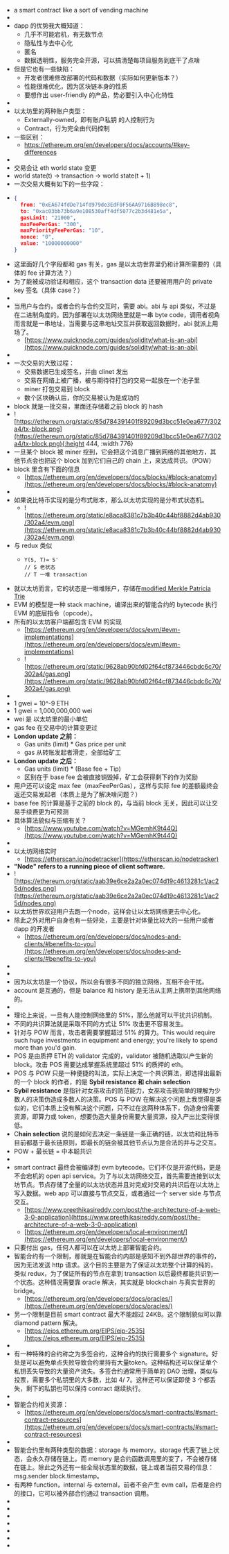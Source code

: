 - a smart contract like a sort of vending machine
-
- dapp 的优势我大概知道：
	- 几乎不可能宕机，有无数节点
	- 隐私性与去中心化
	- 匿名
	- 数据透明性，服务完全开源，可以搞清楚每项目服务到底干了点啥
- 但是它也有一些缺陷：
	- 开发者很难修改部署的代码和数据（实际如何更新版本？）
	- 性能很难优化，因为区块链本身的性质
	- 要想作出 user-friendly 的产品，势必要引入中心化特性
-
- 以太坊里的两种账户类型：
	- Externally-owned，即有账户私钥 的人控制行为
	- Contract，行为完全由代码控制
- 一些区别：
	- https://ethereum.org/en/developers/docs/accounts/#key-differences
-
- 交易会让 eth world state 变更
- world state(t) → transaction → world state(t + 1)
- 一次交易大概有如下的一些字段：
- ```json
  {
    from: "0xEA674fdDe714fd979de3EdF0F56AA9716B898ec8",
    to: "0xac03bb73b6a9e108530aff4df5077c2b3d481e5a",
    gasLimit: "21000",
    maxFeePerGas: "300",
    maxPriorityFeePerGas: "10",
    nonce: "0",
    value: "10000000000"
  }
  ```
- 这里面好几个字段都和 gas 有关，gas 是以太坊世界里仍和计算所需要的（具体的 fee 计算方法？）
- 为了能被成功验证和相应，这个 transaction data 还要被用用户的 private key 签名（具体 case？）
-
- 当用户与合约，或者合约与合约交互时，需要 abi。abi 与 api 类似，不过是在二进制角度的。因为部署在以太坊网络里就是一串 byte code，调用者视角而言就是一串地址，当需要与这串地址交互并获取返回数据时，abi 就派上用场了。
	- [https://www.quicknode.com/guides/solidity/what-is-an-abi](https://www.quicknode.com/guides/solidity/what-is-an-abi)
-
- 一次交易的大致过程：
	- 交易数据已生成签名，并由 clinet 发出
	- 交易在网络上被广播，被与期待待打包的交易一起放在一个池子里
	- miner 打包交易到 block
	- 数个区块确认后，你的交易被认为是成功的
- block 就是一批交易，里面还存储着之前 block 的 hash
- ![https://ethereum.org/static/85d784391401f89209d3bcc51e0ea677/302a4/tx-block.png](https://ethereum.org/static/85d784391401f89209d3bcc51e0ea677/302a4/tx-block.png){:height 444, :width 776}
- 一旦某个 block 被 miner 挖到，它会把这个消息广播到网络的其他地方，其他节点会也把这个 block 加到它们自己的 chain 上，来达成共识。（POW）
- block 里含有下面的信息
	- [https://ethereum.org/en/developers/docs/blocks/#block-anatomy](https://ethereum.org/en/developers/docs/blocks/#block-anatomy)
-
- 如果说比特币实现的是分布式账本，那么以太坊实现的是分布式状态机。
	- ![https://ethereum.org/static/e8aca8381c7b3b40c44bf8882d4ab930/302a4/evm.png](https://ethereum.org/static/e8aca8381c7b3b40c44bf8882d4ab930/302a4/evm.png)
- 与 redux 类似
	- ```
	  Y(S, T)= S'
	  // S 老状态
	  // T 一堆 transaction
	  ```
- 就以太坊而言，它的状态是一堆堆账户，存储在[modified Merkle Patricia Trie](https://eth.wiki/en/fundamentals/patricia-tree)
- EVM 的模型是一种 stack machine，编译出来的智能合约的 bytecode 执行 EVM 的底层指令（opcode）。
- 所有的以太坊客户端都包含 EVM 的实现
	- [https://ethereum.org/en/developers/docs/evm/#evm-implementations](https://ethereum.org/en/developers/docs/evm/#evm-implementations)
	- ![https://ethereum.org/static/9628ab90bfd02f64cf873446cbdc6c70/302a4/gas.png](https://ethereum.org/static/9628ab90bfd02f64cf873446cbdc6c70/302a4/gas.png)
-
- 1 gwei = 10^-9 ETH
- 1 gwei = 1,000,000,000 wei
- wei 是 以太坊里的最小单位
- gas fee 在交易中的计算变更过
- **London update 之前：**
	- Gas units (limit) * Gas price per unit
	- gas 从转账发起者滑走，全部给矿工
- **London update 之后：**
	- Gas units (limit) * (Base fee + Tip)
	- 区别在于 base fee 会被直接销毁掉，矿工会获得剩下的作为奖励
- 用户还可以设定 max fee（maxFeePerGas），这样与实际 fee 的差额最终会返还交易发起者（本质上是为了解决啥问题？）
- base fee 的计算是基于之前的 block 的，与当前 block 无关，因此可以让交易手续费更为可预测
- 具体算法貌似与压缩有关？
	- [https://www.youtube.com/watch?v=MGemhK9t44Q](https://www.youtube.com/watch?v=MGemhK9t44Q)
-
- 以太坊网络实时
	- [https://etherscan.io/nodetracker](https://etherscan.io/nodetracker)
- **"Node" refers to a running piece of client software.**
- ![https://ethereum.org/static/aab39e6ce2a2a0ec074d19c4613281c1/ac25d/nodes.png](https://ethereum.org/static/aab39e6ce2a2a0ec074d19c4613281c1/ac25d/nodes.png)
- 以太坊世界欢迎用户去跑一个node，这样会让以太坊网络更去中心化。
- 除此之外对用户自身也有一些好处，主要是针对体量比较大的一些用户或者 dapp 的开发者
	- [https://ethereum.org/en/developers/docs/nodes-and-clients/#benefits-to-you](https://ethereum.org/en/developers/docs/nodes-and-clients/#benefits-to-you)
-
-
- 因为以太坊是一个协议，所以会有很多不同的独立网络，互相不会干扰。
- account 是互通的，但是 balance 和 history 是无法从主网上携带到其他网络的。
-
- 理论上来说，一旦有人能控制网络里的 51%，那么他就可以干扰共识机制。
- 不同的共识算法就是采取不同的方式让 51% 攻击更不容易发生。
- 针对与 POW 而言，攻击者需要掌握超过 51% 的算力。This would require such huge investments in equipment and energy; you're likely to spend more than you'd gain.
- POS 是由质押 ETH 的 validator 完成的，validator 被随机选取以产生新的 block。攻击 POS 需要达成掌握系统里超过 51% 的质押的 eth。
- POS 与 POW 只是一种便捷的叫法，实际上决定一个共识算法，即选择出最新的一个 block 的作者，的是 **Sybil resistance 和 chain selection**
- **Sybil resistance** 是指针对女巫攻击的防范能力，女巫攻击我简单的理解为少数人的决策伪造成多数人的决策。POS 与 POW 在解决这个问题上我觉得是类似的，它们本质上没有解决这个问题，只不过在这两种体系下，伪造身份需要资源，即算力或 token，想要伪造大量身份需要大量资源，投入产出比变得很低。
- C**hain selection** 说的是如何去决定一条链是一条正确的链，以太坊和比特币目前都基于最长链原则，即最长的链会被其他节点认为是合法的并与之交互。
- POW + 最长链 = 中本聪共识
-
- smart contract 最终会被编译到 evm bytecode。它们不仅是开源代码，更是不会宕机的 open api service。为了与以太坊网络交互，首先需要连接到以太坊节点。节点存储了全量的以太坊状态并且对完成对交易的共识后在以太坊上写入数据。web app 可以直接与节点交互，或者通过一个 server side 与节点交互。
	- [https://www.preethikasireddy.com/post/the-architecture-of-a-web-3-0-application](https://www.preethikasireddy.com/post/the-architecture-of-a-web-3-0-application)
	- [https://ethereum.org/en/developers/local-environment/](https://ethereum.org/en/developers/local-environment/)
- 只要付出 gas，任何人都可以在以太坊上部署智能合约。
- 智能合约有一个限制，那就是在智能合约内部是感知不到外部世界的事件的，因为无法发送 http 请求。这个目的主要是为了保证以太坊整个计算的纯的，类似 redux，为了保证所有的节点在拿到 transaction 以后最终都能共识到一个状态。这种情况需要靠 oracle 解决，其实就是 blockchain 与真实世界的 bridge。
	- [https://ethereum.org/en/developers/docs/oracles/](https://ethereum.org/en/developers/docs/oracles/)
- 另一个限制是目前 smart contract 最大不能超过 24KB。这个限制貌似可以靠 diamond pattern 解决。
	- [https://eips.ethereum.org/EIPS/eip-2535](https://eips.ethereum.org/EIPS/eip-2535)
-
- 有一种特殊的合约称之为多签合约，这种合约的执行需要多个 signature。好处是可以避免单点失败导致合约里持有大量token。这种结构还可以保证单个私钥丢失导致的大量资产流失。多签合约通常用于简单的 DAO 治理，类似与投票，需要多个私钥里的大多数，比如 4/ 7。这样还可以保证即使 3 个都丢失，剩下的私钥也可以保持 contract 继续执行。
-
- 智能合约相关资源：
	- [https://ethereum.org/en/developers/docs/smart-contracts/#smart-contract-resources](https://ethereum.org/en/developers/docs/smart-contracts/#smart-contract-resources)
-
- 智能合约里有两种类型的数据：storage 与 memory。storage 代表了链上状态，会永久存储在链上。而 memory 是合约函数调用里的变了，不会被存储在链上。除此之外还有一些全局状态里的数据，链上或者当前交易的信息： msg.sender  block.timestamp。
- 有两种 function，internal 与 external，前者不会产生 evm call，后者是合约的接口，它可以被外部合约通过 transaction 调用。
-
-
-
-
-
-
-